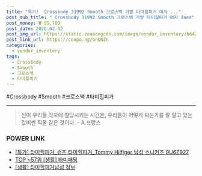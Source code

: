 ```yaml
--- 
title: "특가!  Crossbody 31992 Smooth 크로스백 가방 타미힐피거 여자 ..." 
post_sub_title: " Crossbody 31992 Smooth 크로스백 가방 타미힐피거 여자 Ines" 
post_money: ₩ 95,700 
post_date: 2020.02.02 
post_img_url: https://static.coupangcdn.com/image/vendor_inventory/b642/5120c997aae3d67bb5ce9605c81913c9e6db4799e811eac4704902a5463a.jpg 
post_link_url: https://coupa.ng/bnQNZn 
categories: 
  - vendor_inventory 
tags: 
  - Crossbody 
  - Smooth 
  - 크로스백 
  - 타미힐피거 
--- 
```

  #Crossbody #Smooth #크로스백 #타미힐피거 
<hr> 

> 신이 우리들 각자에 할당시키는 시간은, 우리들이 어떻게 짜는가를 잘 알고 있는 값비싼 직물 같은 것이다. - A.프랑스 


### POWER LINK

* <a href="https://blog.naver.com/an0733/221786682107" target="_blank">[특가] 타미힐피거_슈즈 타미힐피거_Tommy Hilfiger 남성 스니커즈 9U6Z927</a>
* <a href="https://blog.naver.com/fasyy4321/221778547155" target="_blank"> TOP ~57위 [생활] 타미패딩</a>
* <a href="https://blog.naver.com/sakai111/221760253984" target="_blank"> [생활] 타미힐피거남성 정보 </a>
